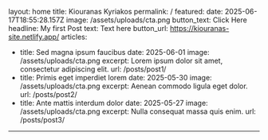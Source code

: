 layout: home
title: Kiouranas Kyriakos
permalink: /
featured:
  date: 2025-06-17T18:55:28.157Z
  image: /assets/uploads/cta.png
  button_text: Click Here
  headline: My first Post
  text: Text here
  button_url: https://kiouranas-site.netlify.app/
articles:
  - title: Sed magna ipsum faucibus
    date: 2025-06-01
    image: /assets/uploads/cta.png
    excerpt: Lorem ipsum dolor sit amet, consectetur adipiscing elit.
    url: /posts/post1/
  - title: Primis eget imperdiet lorem
    date: 2025-05-30
    image: /assets/uploads/cta.png
    excerpt: Aenean commodo ligula eget dolor.
    url: /posts/post2/
  - title: Ante mattis interdum dolor
    date: 2025-05-27
    image: /assets/uploads/cta.png
    excerpt: Nulla consequat massa quis enim.
    url: /posts/post3/
---
